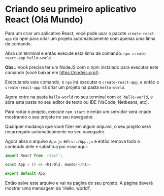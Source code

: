 # Criando seu primeiro aplicativo React (Olá Mundo)

Para um criar um aplicativo React, você pode usar o pacote `create-react-app` do npm para criar um projeto automaticamente com apenas uma linha de comando.

Abra um terminal e então execute esta linha de comando:
`npx create-react-app hello-world`

**Obs.**: Você precisa ter um NodeJS com o npm instalado para executar este comando (você baixar em https://nodejs.org/).

Executando este comando, o `npx` irá executar o `create-react-app`, e então o `create-react-app` irá criar um projeto na pasta `hello-world`.

Agora entre na pasta `hello-world` no seu terminal com `cd hello-world`, e abra esta pasta no seu editor de texto ou IDE (VsCode, Netbeans, etc).

Para rodar o projeto, execute `npm start` e então um servidor será criado mostrando o seu projeto no seu navegador.

Qualquer mudança que você fizer em algum arquivo, o seu projeto será recarregado automaticamente no seu navegador.

Agora abra o arquivo `App.js` em `src/App.js` e então remova todo o conteúdo dele e substitua por esse aqui:

```js
import React from 'react';

const App = () => <h1>Olá, mundo!</h1>;

export default App;
```

Então salve este arquivo e vai na página do seu projeto. A página deverá mostrar uma mensagem de 'Hello, world!'.